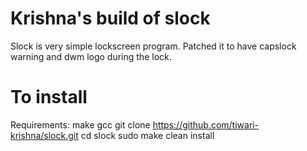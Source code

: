 # Krishna's build of slock
Slock is very simple lockscreen program.
Patched it to have capslock warning and dwm logo during the lock.

# To install
Requirements: make gcc
git clone https://github.com/tiwari-krishna/slock.git
cd slock
sudo make clean install

